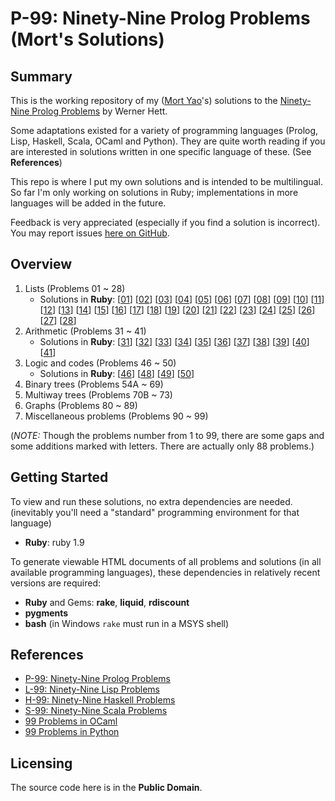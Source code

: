 # P-99: Ninety-Nine Prolog Problems (Mort's Solutions)

## Summary

This is the working repository of my ([Mort Yao](http://www.soimort.org/)'s) solutions to the [Ninety-Nine Prolog Problems](https://sites.google.com/site/prologsite/prolog-problems) by Werner Hett.

Some adaptations existed for a variety of programming languages (Prolog, Lisp, Haskell, Scala, OCaml and Python). They are quite worth reading if you are interested in solutions written in one  specific language of these. (See __References__)

This repo is where I put my own solutions and is intended to be multilingual. So far I'm only working on solutions in Ruby; implementations in more languages will be added in the future.

Feedback is very appreciated (especially if you find a solution is incorrect). You may report issues [here on GitHub](https://github.com/soimort/p99/issues/new).

## Overview

1. Lists (Problems 01 ~ 28)
    * Solutions in __Ruby__:
    [[01](https://github.com/soimort/p99/blob/master/ruby/01.rb)]
    [[02](https://github.com/soimort/p99/blob/master/ruby/02.rb)]
    [[03](https://github.com/soimort/p99/blob/master/ruby/03.rb)]
    [[04](https://github.com/soimort/p99/blob/master/ruby/04.rb)]
    [[05](https://github.com/soimort/p99/blob/master/ruby/05.rb)]
    [[06](https://github.com/soimort/p99/blob/master/ruby/06.rb)]
    [[07](https://github.com/soimort/p99/blob/master/ruby/07.rb)]
    [[08](https://github.com/soimort/p99/blob/master/ruby/08.rb)]
    [[09](https://github.com/soimort/p99/blob/master/ruby/09.rb)]
    [[10](https://github.com/soimort/p99/blob/master/ruby/10.rb)]
    [[11](https://github.com/soimort/p99/blob/master/ruby/11.rb)]
    [[12](https://github.com/soimort/p99/blob/master/ruby/12.rb)]
    [[13](https://github.com/soimort/p99/blob/master/ruby/13.rb)]
    [[14](https://github.com/soimort/p99/blob/master/ruby/14.rb)]
    [[15](https://github.com/soimort/p99/blob/master/ruby/15.rb)]
    [[16](https://github.com/soimort/p99/blob/master/ruby/16.rb)]
    [[17](https://github.com/soimort/p99/blob/master/ruby/17.rb)]
    [[18](https://github.com/soimort/p99/blob/master/ruby/18.rb)]
    [[19](https://github.com/soimort/p99/blob/master/ruby/19.rb)]
    [[20](https://github.com/soimort/p99/blob/master/ruby/20.rb)]
    [[21](https://github.com/soimort/p99/blob/master/ruby/21.rb)]
    [[22](https://github.com/soimort/p99/blob/master/ruby/22.rb)]
    [[23](https://github.com/soimort/p99/blob/master/ruby/23.rb)]
    [[24](https://github.com/soimort/p99/blob/master/ruby/24.rb)]
    [[25](https://github.com/soimort/p99/blob/master/ruby/25.rb)]
    [[26](https://github.com/soimort/p99/blob/master/ruby/26.rb)]
    [[27](https://github.com/soimort/p99/blob/master/ruby/27.rb)]
    [[28](https://github.com/soimort/p99/blob/master/ruby/28.rb)]
2. Arithmetic (Problems 31 ~ 41)
    * Solutions in __Ruby__:
    [[31](https://github.com/soimort/p99/blob/master/ruby/31.rb)]
    [[32](https://github.com/soimort/p99/blob/master/ruby/32.rb)]
    [[33](https://github.com/soimort/p99/blob/master/ruby/33.rb)]
    [[34](https://github.com/soimort/p99/blob/master/ruby/34.rb)]
    [[35](https://github.com/soimort/p99/blob/master/ruby/35.rb)]
    [[36](https://github.com/soimort/p99/blob/master/ruby/36.rb)]
    [[37](https://github.com/soimort/p99/blob/master/ruby/37.rb)]
    [[38](https://github.com/soimort/p99/blob/master/ruby/38.rb)]
    [[39](https://github.com/soimort/p99/blob/master/ruby/39.rb)]
    [[40](https://github.com/soimort/p99/blob/master/ruby/40.rb)]
    [[41](https://github.com/soimort/p99/blob/master/ruby/41.rb)]
3. Logic and codes (Problems 46 ~ 50)
    * Solutions in __Ruby__:
    [[46](https://github.com/soimort/p99/blob/master/ruby/46.rb)]
    [[48](https://github.com/soimort/p99/blob/master/ruby/48.rb)]
    [[49](https://github.com/soimort/p99/blob/master/ruby/49.rb)]
    [[50](https://github.com/soimort/p99/blob/master/ruby/50.rb)]
4. Binary trees (Problems 54A ~ 69)
5. Multiway trees (Problems 70B ~ 73)
6. Graphs (Problems 80 ~ 89)
7. Miscellaneous problems (Problems 90 ~ 99)

(_NOTE:_ Though the problems number from 1 to 99, there are some gaps and some additions marked with letters. There are actually only 88 problems.)

## Getting Started

To view and run these solutions, no extra dependencies are needed. (inevitably you'll need a "standard" programming environment for that language)

* __Ruby__: ruby 1.9

To generate viewable HTML documents of all problems and solutions (in all available programming languages), these dependencies in relatively recent versions are required:

* __Ruby__ and Gems: __rake__, __liquid__, __rdiscount__
* __pygments__
* __bash__ (in Windows `rake` must run in a MSYS shell)

## References

* [P-99: Ninety-Nine Prolog Problems](https://sites.google.com/site/prologsite/prolog-problems)
* [L-99: Ninety-Nine Lisp Problems](http://www.ic.unicamp.br/~meidanis/courses/mc336/2006s2/funcional/L-99_Ninety-Nine_Lisp_Problems.html)
* [H-99: Ninety-Nine Haskell Problems](http://www.haskell.org/haskellwiki/H-99:_Ninety-Nine_Haskell_Problems)
* [S-99: Ninety-Nine Scala Problems](http://aperiodic.net/phil/scala/s-99/)
* [99 Problems in OCaml](http://www.christiankissig.de/cms/index.php/en/programming/28-ocaml/28-99-problems-in-ocaml)
* [99 Problems in Python](http://wiki.python.org/moin/ProblemSets/99%20Prolog%20Problems%20Solutions)

## Licensing

The source code here is in the __Public Domain__.
